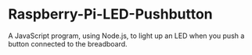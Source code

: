 # Raspberry-Pi-LED-Pushbutton
A JavaScript program, using Node.js, to light up an LED when you push a button connected to the breadboard.
